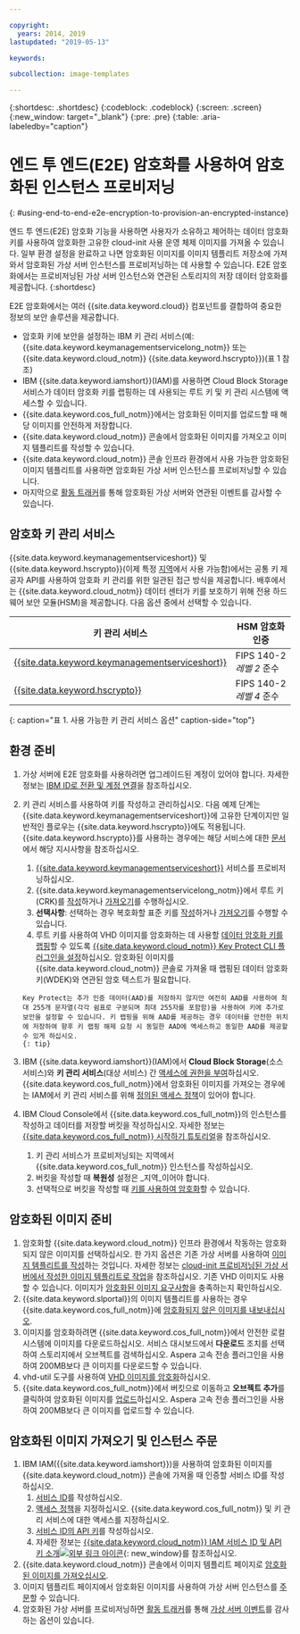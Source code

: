 ```yaml
---

copyright:
  years: 2014, 2019
lastupdated: "2019-05-13"

keywords:

subcollection: image-templates

---
```


{:shortdesc: .shortdesc}
{:codeblock: .codeblock}
{:screen: .screen}
{:new_window: target="_blank"}
{:pre: .pre}
{:table: .aria-labeledby="caption"}


# 엔드 투 엔드(E2E) 암호화를 사용하여 암호화된 인스턴스 프로비저닝
{: #using-end-to-end-e2e-encryption-to-provision-an-encrypted-instance}

엔드 투 엔드(E2E) 암호화 기능을 사용하면 사용자가 소유하고 제어하는 데이터 암호화 키를 사용하여 암호화한 고유한 cloud-init 사용 운영 체제 이미지를 가져올 수 있습니다. 일부 환경 설정을 완료하고 나면 암호화된 이미지를 이미지 템플리트 저장소에 가져와서 암호화된 가상 서버 인스턴스를 프로비저닝하는 데 사용할 수 있습니다. E2E 암호화에서는 프로비저닝된 가상 서버 인스턴스와 연관된 스토리지의 저장 데이터 암호화를 제공합니다.
{:shortdesc}

E2E 암호화에서는 여러 {{site.data.keyword.cloud}} 컴포넌트를 결합하여 중요한 정보의 보안 솔루션을 제공합니다.

* 암호화 키에 보안을 설정하는 IBM 키 관리 서비스(예: {{site.data.keyword.keymanagementservicelong_notm}} 또는 {{site.data.keyword.cloud_notm}} {{site.data.keyword.hscrypto}})(표 1 참조)
* IBM {{site.data.keyword.iamshort}}(IAM)를 사용하면 Cloud Block Storage 서비스가 데이터 암호화 키를 랩핑하는 데 사용되는 루트 키 및 키 관리 시스템에 액세스할 수 있습니다. 
* {{site.data.keyword.cos_full_notm}}에서는 암호화된 이미지를 업로드할 때 해당 이미지를 안전하게 저장합니다.
* {{site.data.keyword.cloud_notm}} 콘솔에서 암호화된 이미지를 가져오고 이미지 템플리트를 작성할 수 있습니다.
* {{site.data.keyword.cloud_notm}} 콘솔 인프라 환경에서 사용 가능한 암호화된 이미지 템플리트를 사용하면 암호화된 가상 서버 인스턴스를 프로비저닝할 수 있습니다.
* 마지막으로 [활동 트래커](/docs/services/cloud-activity-tracker?topic=cloud-activity-tracker-activity_tracker_ov#activity_tracker_ov)를 통해 암호화된 가상 서버와 연관된 이벤트를 감사할 수 있습니다. 

## 암호화 키 관리 서비스

{{site.data.keyword.keymanagementserviceshort}} 및 {{site.data.keyword.hscrypto}}(이제 특정 [지역](/docs/services/hs-crypto?topic=hs-crypto-regions#regions)에서 사용 가능함)에서는 공통 키 제공자 API를 사용하여 암호화 키 관리를 위한 일관된 접근 방식을 제공합니다. 배후에서는 {{site.data.keyword.cloud_notm}} 데이터 센터가 키를 보호하기 위해 전용 하드웨어 보안 모듈(HSM)을 제공합니다. 다음 옵션 중에서 선택할 수 있습니다.  

| 키 관리 서비스 | HSM 암호화 인증 |
| ----- | ----- |
| [{{site.data.keyword.keymanagementserviceshort}}](/docs/services/key-protect/concepts?topic=key-protect-getting-started-tutorial#getting-started-tutorial) | FIPS 140-2 *레벨 2* 준수 |
| [{{site.data.keyword.hscrypto}}](/docs/services/hs-crypto?topic=hs-crypto-get-started#get-started) | FIPS 140-2 *레벨 4* 준수 |
{: caption="표 1. 사용 가능한 키 관리 서비스 옵션" caption-side="top"}

## 환경 준비

1. 가상 서버에 E2E 암호화를 사용하려면 업그레이드된 계정이 있어야 합니다. 자세한 정보는 [IBM ID로 전환 및 계정 연결](/docs/account/softlayerlink.html)을 참조하십시오.
2. 키 관리 서비스를 사용하여 키를 작성하고 관리하십시오. 다음 예제 단계는 {{site.data.keyword.keymanagementserviceshort}}에 고유한 단계이지만 일반적인 플로우는 {{site.data.keyword.hscrypto}}에도 적용됩니다. {{site.data.keyword.hscrypto}}를 사용하는 경우에는 해당 서비스에 대한 [문서](/docs/services/hs-crypto?topic=hs-crypto-get-started#get-started)에서 해당 지시사항을 참조하십시오. 
      1. [{{site.data.keyword.keymanagementserviceshort}}](/docs/services/key-protect?topic=key-protect-provision#provision) 서비스를 프로비저닝하십시오.
      2. {{site.data.keyword.keymanagementservicelong_notm}}에서 루트 키(CRK)를 [작성](/docs/services/key-protect?topic=key-protect-create-root-keys)하거나 [가져오기](/docs/services/key-protect?topic=key-protect-import-root-keys#import-root-keys)를 수행하십시오.
      3. **선택사항**: 선택하는 경우 복호화할 표준 키를 [작성](/docs/services/key-protect?topic=key-protect-create-standard-keys#create-standard-keys)하거나 [가져오기](/docs/services/key-protect?topic=key-protect-import-standard-keys#import-standard-keys)를 수행할 수 있습니다.      
      4. 루트 키를 사용하여 VHD 이미지를 암호화하는 데 사용할 [데이터 암호화 키를 랩핑](/docs/services/key-protect?topic=key-protect-cli-reference#kp-wrap)할 수 있도록 [{{site.data.keyword.cloud_notm}} Key Protect CLI 플러그인을 설정](/docs/services/key-protect?topic=key-protect-set-up-cli)하십시오. 암호화된 이미지를 {{site.data.keyword.cloud_notm}} 콘솔로 가져올 때 랩핑된 데이터 암호화 키(WDEK)와 연관된 암호 텍스트가 필요합니다.   
         
       Key Protect는 추가 인증 데이터(AAD)를 저장하지 않지만 여전히 AAD를 사용하여 최대 255개 문자열(각각 쉼표로 구분되며 최대 255자를 포함함)을 사용하여 키에 추가로 보안을 설정할 수 있습니다. 키 랩핑을 위해 AAD를 제공하는 경우 데이터를 안전한 위치에 저장하여 향후 키 랩핑 해제 요청 시 동일한 AAD에 액세스하고 동일한 AAD를 제공할 수 있게 하십시오.
       {: tip}
      
3. IBM {{site.data.keyword.iamshort}}(IAM)에서 **Cloud Block Storage**(소스 서비스)와 **키 관리 서비스**(대상 서비스) 간 [액세스에 권한을 부여](/docs/iam?topic=iam-serviceauth#create-auth)하십시오. {{site.data.keyword.cos_full_notm}}에서 암호화된 이미지를 가져오는 경우에는 IAM에서 키 관리 서비스를 위해 [정의된 액세스 정책](/docs/iam?topic=iam-userroles#userroles)이 있어야 합니다. 
4. IBM Cloud Console에서 {{site.data.keyword.cos_full_notm}}의 인스턴스를 작성하고 데이터를 저장할 버킷을 작성하십시오. 자세한 정보는 [{{site.data.keyword.cos_full_notm}} 시작하기 튜토리얼](/docs/services/cloud-object-storage?topic=cloud-object-storage-getting-started)을 참조하십시오. 
      1. 키 관리 서비스가 프로비저닝되는 지역에서 {{site.data.keyword.cos_full_notm}} 인스턴스를 작성하십시오. 
      2. 버킷을 작성할 때 **복원성** 설정은 _지역_이어야 합니다.
      3. 선택적으로 버킷을 작성할 때 [키를 사용하여 암호화](/docs/services/cloud-object-storage?topic=cloud-object-storage-encryption#encryption-kp)할 수 있습니다.   

## 암호화된 이미지 준비

1. 암호화할 {{site.data.keyword.cloud_notm}} 인프라 환경에서 작동하는 암호화되지 않은 이미지를 선택하십시오. 한 가지 옵션은 기존 가상 서버를 사용하여 [이미지 템플리트를 작성](/docs/infrastructure/image-templates/docs/infrastructure/image-templates?topic=image-templates-creating-an-image-template#creating-an-image-template)하는 것입니다. 자세한 정보는 [cloud-init 프로비저닝된 가상 서버에서 작성한 이미지 템플리트로 작업](/docs/infrastructure/image-templates?topic=image-templates-provisioning-with-a-cloud-init-enabled-image#work-with-an-image-template-created-from-a-cloud-init-provisioned-virtual-server)을 참조하십시오. 기존 VHD 이미지도 사용할 수 있습니다. 이미지가 [암호화된 이미지 요구사항](/docs/infrastructure/image-templates?topic=image-templates-encrypted-image-reqs#encrypted-image-reqs)을 충족하는지 확인하십시오.
2. {{site.data.keyword.slportal}}의 이미지 템플리트를 사용하는 경우 {{site.data.keyword.cos_full_notm}}에 [암호화되지 않은 이미지를 내보내십시오](/docs/infrastructure/image-templates?topic=image-templates-exporting-an-image-to-ibm-cloud-object-storage). 
3. 이미지를 암호화하려면 {{site.data.keyword.cos_full_notm}}에서 안전한 로컬 시스템에 이미지를 다운로드하십시오. 서비스 대시보드에서 **다운로드** 조치를 선택하여 스토리지에서 오브젝트를 검색하십시오. Aspera 고속 전송 플러그인을 사용하여 200MB보다 큰 이미지를 다운로드할 수 있습니다.
4. vhd-util 도구를 사용하여 [VHD 이미지를 암호화](/docs/infrastructure/image-templates?topic=image-templates-create-encrypted-image)하십시오.
5. {{site.data.keyword.cos_full_notm}}에서 버킷으로 이동하고 **오브젝트 추가**를 클릭하여 암호화된 이미지를 [업로드](/docs/services/cloud-object-storage?topic=cloud-object-storage-upload)하십시오. Aspera 고속 전송 플러그인을 사용하여 200MB보다 큰 이미지를 업로드할 수 있습니다.

## 암호화된 이미지 가져오기 및 인스턴스 주문

1. IBM IAM({{site.data.keyword.iamshort}})을 사용하여 암호화된 이미지를 {{site.data.keyword.cloud_notm}} 콘솔에 가져올 때 인증할 서비스 ID를 작성하십시오.
      1. [서비스 ID](/docs/iam?topic=iam-serviceids#serviceids)를 작성하십시오.
      2. [액세스 정책](/docs/iam?topic=iam-serviceidpolicy#serviceidpolicy)을 지정하십시오. {{site.data.keyword.cos_full_notm}} 및 키 관리 서비스에 대한 액세스를 지정하십시오. 
      3. [서비스 ID의 API 키](/docs/iam?topic=iam-serviceidapikeys#create_service_key)를 작성하십시오.
      4. 자세한 정보는 [{{site.data.keyword.cloud_notm}} IAM 서비스 ID 및 API 키 소개![외부 링크 아이콘](../../icons/launch-glyph.svg "외부 링크 아이콘")](https://www.ibm.com/cloud/blog/introducing-ibm-cloud-iam-service-ids-api-keys){: new_window}를 참조하십시오. 
2. {{site.data.keyword.cloud_notm}} 콘솔에서 이미지 템플리트 페이지로 [암호화된 이미지를 가져오십시오](/docs/infrastructure/image-templates?topic=image-templates-import-icos#import-icos).
3. 이미지 템플리트 페이지에서 암호화된 이미지를 사용하여 가상 서버 인스턴스를 [주문](/docs/infrastructure/image-templates?topic=image-templates-ordering-an-instance-from-an-image-template#ordering-an-instance-from-an-image-template)할 수 있습니다.
4. 암호화된 가상 서버를 프로비저닝하면 [활동 트래커](/docs/services/cloud-activity-tracker?topic=cloud-activity-tracker-activity_tracker_ov#activity_tracker_ov)를 통해 [가상 서버 이벤트](/docs/vsi?topic=virtual-servers-at_events#at_events)를 감사하는 옵션이 있습니다.

